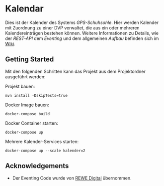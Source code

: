 # Kalendar

Dies ist der Kalender des Systems _GPS-Schuhsohle_. Hier werden Kalender mit Zuordnung zu einer DVP verwaltet, die aus ein oder mehreren Kalendereinträgen bestehen können. Weitere Informationen zu Details, wie der _REST-API_ dem _Eventing_ und dem allgemeinen _Aufbau_ befinden sich im [Wiki](https://github.com/Archi-Lab/fae-team-2-kalendar/wiki).

## Getting Started

Mit den folgenden Schritten kann das Projekt aus dem Projektordner ausgeführt werden:

Projekt bauen:
```
mvn install -DskipTests=true
```

Docker Image bauen:
```
docker-compose build
```

Docker Container starten:
```
docker-compose up
```

Mehrere Kalender-Services starten:
```
docker-compose up --scale kalender=2
```

## Acknowledgements
* Der Eventing Code wurde von [REWE Digital](https://github.com/rewe-digital/integration-patterns) übernommen. 
